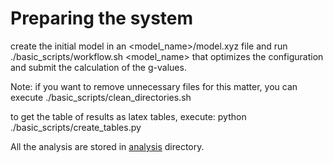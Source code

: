 # Preparing the system

create the initial model in an <model_name>/model.xyz file and run 
./basic_scripts/workflow.sh <model_name> that optimizes the configuration
and submit the calculation of the g-values.

Note: if you want to remove unnecessary files for this matter, you can execute
./basic_scripts/clean_directories.sh <directory>

to get the table of results as latex tables, execute:
python ./basic_scripts/create_tables.py <directory>

All the analysis are stored in [analysis](https://github.com/Sucerquia/g-tensor/tree/master/analysis) directory.
